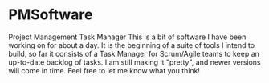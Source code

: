 # PMSoftware
Project Management Task Manager
This is a bit of software I have been working on for about a day. It is the beginning of a suite of tools I intend to build, so far it consists of a Task Manager for Scrum/Agile teams to keep an up-to-date backlog of tasks. I am still making it "pretty", and newer versions will come in time. Feel free to let me know what you think!

